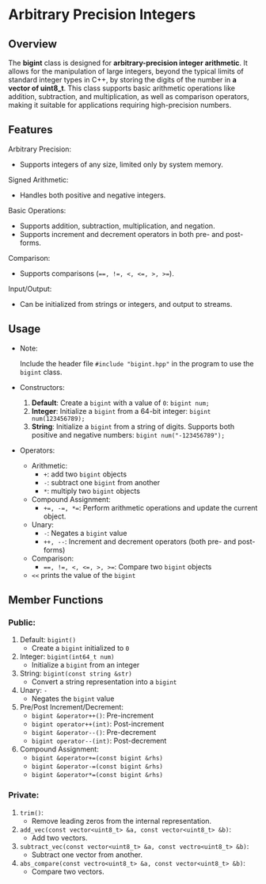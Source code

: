 # Arbitrary Precision Integers

## Overview
The **bigint** class is designed for **arbitrary-precision integer arithmetic**. It allows for the manipulation of large integers, beyond the typical limits of standard integer types in C++, by storing the digits of the number in **a vector of uint8_t**. This class supports basic arithmetic operations like addition, subtraction, and multiplication, as well as comparison operators, making it suitable for applications requiring high-precision numbers.

## Features
Arbitrary Precision: 
- Supports integers of any size, limited only by system memory.

Signed Arithmetic: 
- Handles both positive and negative integers.

Basic Operations: 
- Supports addition, subtraction, multiplication, and negation.
- Supports increment and decrement operators in both pre- and post- forms.

Comparison: 
- Supports comparisons (`==, !=, <, <=, >, >=`).

Input/Output: 
- Can be initialized from strings or integers, and output to streams.

## Usage
- Note:

    Include the header file `#include "bigint.hpp"` in the program to use the `bigint` class.
- Constructors:

    1. **Default**: Create a `bigint` with a value of `0`: `bigint num;`
    2. **Integer**: Initialize a `bigint` from a 64-bit integer: `bigint num(123456789);`
    3. **String**: Initialize a `bigint` from a string of digits. Supports both positive and negative numbers: `bigint num("-123456789");`
- Operators:
    - Arithmetic:
        * `+`: add two `bigint` objects
        * `-`: subtract one `bigint` from another
        * `*`: multiply two `bigint` objects
    - Compound Assignment:
        * `+=, -=, *=`: Perform arithmetic operations and update the current object.
    - Unary:
        * `-`: Negates a `bigint` value
        * `++, --`: Increment and decrement operators (both pre- and post- forms)
    - Comparison:
        * `==, !=, <, <=, >, >=`: Compare two `bigint` objects
    - `<<` prints the value of the `bigint`
## Member Functions
### Public:
1. Default: `bigint()`
    - Create a `bigint` initialized to `0`
2. Integer: `bigint(int64_t num)`
    - Initialize a `bigint` from an integer
3. String: `bigint(const string &str)`
    - Convert a string representation into a `bigint`
4. Unary: `-`
    - Negates the `bigint` value
5. Pre/Post Increment/Decrement:
    - `bigint &operator++()`: Pre-increment
    - `bigint operator++(int)`: Post-increment
    - `bigint &operator--()`: Pre-decrement
    - `bigint operator--(int)`: Post-decrement
6. Compound Assignment:
    - `bigint &operator+=(const bigint &rhs)`
    - `bigint &operator-=(const bigint &rhs)`
    - `bigint &operator*=(const bigint &rhs)`

### Private:
1. `trim()`:
    - Remove leading zeros from the internal representation.
2. `add_vec(const vector<uint8_t> &a, const vector<uint8_t> &b)`:
    - Add two vectors.
3. `subtract_vec(const vector<uint8_t> &a, const vectro<uint8_t> &b)`:
    - Subtract one vector from another.
4. `abs_compare(const vectro<uint8_t> &a, const vector<uint8_t> &b)`:
    - Compare two vectors.
